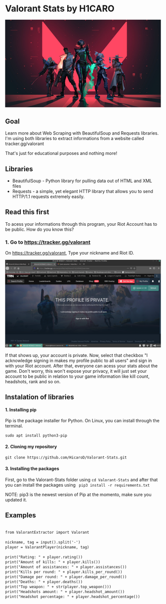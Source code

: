 # Valorant Stats by H1CARO

![](docs/images/1072679.jpg)


## Goal
Learn more about Web Scraping with BeautifulSoup and Requests libraries. I'm using both libraries to extract informations from a website called tracker.gg/valorant

That's just for educational purposes and nothing more! 

## Libraries 
* BeautifulSoup - Python library for pulling data out of HTML and XML files
* Requests -  a simple, yet elegant HTTP library that allows you to send HTTP/1.1 requests extremely easily. 


## Read this first
To acess your informations through this program, your Riot Account has to be public. How do you know this?

### 1. Go to https://tracker.gg/valorant
On https://tracker.gg/valorant, Type your nickname and Riot ID.

![](docs/images/private_acc.png)

If that shows up, your account is private. Now, select that checkbox "I acknowledge signing in makes my profile public to all users" and sign in with your Riot account. After that, everyone can acess your stats about the game. Don't worry, this won't expose your privacy, it will just set your account to be public in relation to your game information like kill count, headshots, rank and so on.


## Instalation of libraries

#### 1. Installing pip

Pip is the package installer for Python. On Linux, you can install through the terminal.

```
sudo apt install python3-pip

```

#### 2. Cloning my repository

```
git clone https://github.com/HicaroD/Valorant-Stats.git

```

#### 3. Installing the packages

First, go to the Valorant-Stats folder using ``` cd Valorant-Stats ``` and after that you can install the packages using ``` pip3 install -r requirements.txt```

NOTE: pip3 is the newest version of Pip at the momento, make sure you updated it.  

## Examples
``` python3

from ValorantExtractor import Valorant

nickname, tag = input().split('-')
player = ValorantPlayer(nickname, tag)

print("Rating: " + player.rating())
print("Amount of kills: " + player.kills())
print("Amount of assistances: " + player.assistances())
print("Kills per round: " + player.kills_per_round())
print("Damage per round: " + player.damage_per_round())
print("Deaths: " + player.deaths())
print("Top weapon: " + str(player.top_weapon()))
print("Headshots amount: " + player.headshot_amount())
print("Headshot percentage: " + player.headshot_percentage())
```
